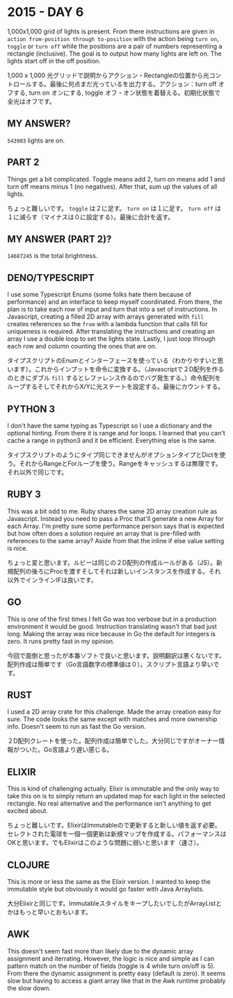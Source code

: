 # 2015 - DAY 6

1,000x1,000 grid of lights is present. From there instructions are given in `action from-position through to-position` with the action being `turn on`, `toggle` or `turn off` while the positions are a pair of numbers representing a rectangle (inclusive). The goal is to output how many lights are left on. The lights start off in the off position.

1,000 x 1,000 光グリッドで説明からアクション・Rectangleの位置から光コントロールする。最後に何点まだ光っているを出力する。アクション：turn off オフする, turn on オンにする, toggle オフ・オン状態を着替える。初期化状態で全光はオフです。

## MY ANSWER?

`543903` lights are on.

## PART 2

Things get a bit complicated. Toggle means add 2, turn on means add 1 and turn off means minus 1 (no negatives). After that, sum up the values of all lights.

ちょっと難しいです。 `toggle` は２に足す。 `turn on` は１に足す。 `turn off` は１に減らす（マイナスは０に設定する）。最後に合計を返す。

## MY ANSWER (PART 2)?

`14687245` is the total brightness.

## DENO/TYPESCRIPT

I use some Typescript Enums (some folks hate them because of performance) and an interface to keep myself coordinated. From there, the plan is to take each row of input and turn that into a set of instructions. In Javascript, creating a filled 2D array with arrays generated with `fill` creates references so the `from` with a lambda function that calls fill for uniqueness is required. After translating the instructions and creating an array I use a double loop to set the lights state. Lastly, I just loop through each row and column counting the ones that are on.

タイプスクリプトのEnumとインターフェースを使っている（わかりやすいと思います）。これからインプットを命令に変換する。（Javascriptで２D配列を作るのときにダブル `fill` するとレファレンス作るのでバグ発生する。）命令配列をループするそしてそれからX/Yに光ステートを設定する。最後にカウントする。

## PYTHON 3

I don't have the same typing as Typescript so I use a dictionary and the optional hinting. From there it is range and for loops. I learned that you can't cache a range in python3 and it be efficient. Everything else is the same.

タイプスクリプトのようにタイプ同じできませんがオプションタイプとDictを使う。それからRangeとForループを使う。Rangeをキャッシュするは無理です。それ以外で同じです。

## RUBY 3

This was a bit odd to me. Ruby shares the same 2D array creation rule as Javascript. Instead you need to pass a Proc that'll generate a new Array for each Array. I'm pretty sure some performance person says that is expected but how often does a solution require an array that is pre-filled with references to the same array? Aside from that the inline if else value setting is nice.

ちょっと変と思います。ルビーは同じの２D配列の作成ルールがある（JS）。新規配列の後ろにProcを渡すそしてそれは新しいインスタンスを作成する。それ以外でインラインIFは良いです。

## GO

This is one of the first times I felt Go was too verbose but in a production environment it would be good. Instruction translating wasn't that bad just long. Making the array was nice because in Go the default for integers is zero. It runs pretty fast in my opinion.

今回で面倒と思ったが本番ソフトで良いと思います。説明翻訳は悪くないです。配列作成は簡単です（Go言語数字の標準値は０）。スクリプト言語より早いです。

## RUST

I used a 2D array crate for this challenge. Made the array creation easy for sure. The code looks the same except with matches and more ownership info. Doesn't seem to run as fast the Go version.

２D配列クレートを使った。配列作成は簡単でした。大分同じですがオーナー情報がついた。Go言語より遅い感じる。

## ELIXIR

This is kind of challenging actually. Elixir is immutable and the only way to take this on is to simply return an updated map for each light in the selected rectangle. No real alternative and the performance isn't anything to get excited about.

ちょっと難しいです。ElixirはImmutableので更新すると新しい値を返す必要。セレクトされた電球を一個一個更新は新規マップを作成する。パフォーマンスはOKと思います。でもElixirはこのような問題に弱いと思います（速さ）。

## CLOJURE

This is more or less the same as the Elixir version. I wanted to keep the immutable style but obviously it would go faster with Java Arraylists.

大分Elixirと同じです。ImmutableスタイルをキープしたいでしたがArrayListとかはもっと早いとおもいます。

## AWK

This doesn't seem fast more than likely due to the dynamic array assignment and iterrating. However, the logic is nice and simple as I can pattern match on the number of fields (toggle is 4 while turn on/off is 5). From there the dynamic assignment is pretty easy (default is zero). It seems slow but having to access a giant array like that in the Awk runtime probably the slow down.

